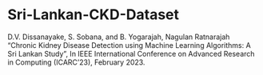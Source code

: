 # Sri-Lankan-CKD-Dataset

D.V. Dissanayake, S. Sobana, and B. Yogarajah, Nagulan Ratnarajah “Chronic Kidney Disease Detection using Machine Learning Algorithms: A Sri Lankan Study”, In IEEE International Conference on Advanced Research in Computing (ICARC’23), February 2023.
